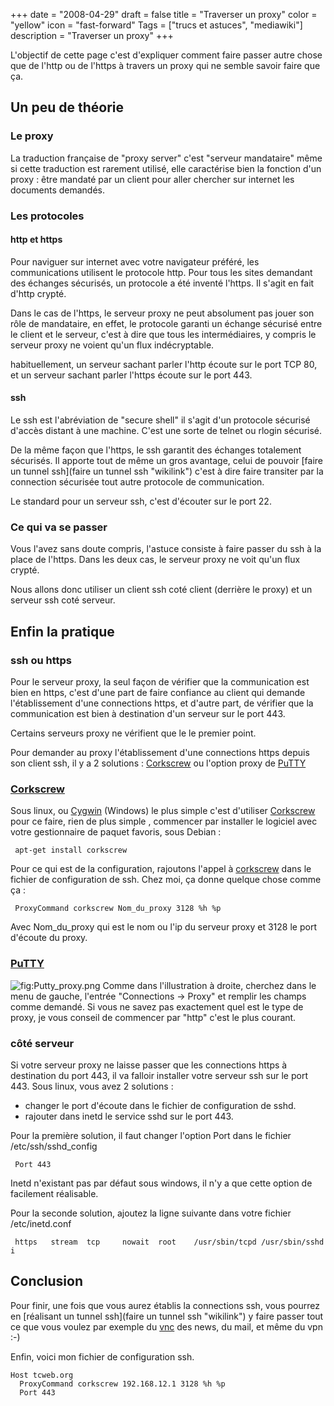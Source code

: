 +++
date = "2008-04-29"
draft = false
title = "Traverser un proxy"
color = "yellow"
icon = "fast-forward"
Tags = ["trucs et astuces", "mediawiki"]
description = "Traverser un proxy"
+++

L'objectif de cette page c'est d'expliquer comment faire passer autre
chose que de l'http ou de l'https à travers un proxy qui ne semble
savoir faire que ça.

Un peu de théorie
-----------------

### Le proxy

La traduction française de "proxy server" c'est "serveur mandataire"
même si cette traduction est rarement utilisé, elle caractérise bien la
fonction d'un proxy : être mandaté par un client pour aller chercher sur
internet les documents demandés.

### Les protocoles

#### http et https

Pour naviguer sur internet avec votre navigateur préféré, les
communications utilisent le protocole http. Pour tous les sites
demandant des échanges sécurisés, un protocole a été inventé l'https. Il
s'agit en fait d'http crypté.

Dans le cas de l'https, le serveur proxy ne peut absolument pas jouer
son rôle de mandataire, en effet, le protocole garanti un échange
sécurisé entre le client et le serveur, c'est à dire que tous les
intermédiaires, y compris le serveur proxy ne voient qu'un flux
indécryptable.

habituellement, un serveur sachant parler l'http écoute sur le port TCP
80, et un serveur sachant parler l'https écoute sur le port 443.

#### ssh

Le ssh est l'abréviation de "secure shell" il s'agit d'un protocole
sécurisé d'accès distant à une machine. C'est une sorte de telnet ou
rlogin sécurisé.

De la même façon que l'https, le ssh garantit des échanges totalement
sécurisés. Il apporte tout de même un gros avantage, celui de pouvoir
[faire un tunnel ssh](faire un tunnel ssh "wikilink") c'est à dire faire
transiter par la connection sécurisée tout autre protocole de
communication.

Le standard pour un serveur ssh, c'est d'écouter sur le port 22.

### Ce qui va se passer

Vous l'avez sans doute compris, l'astuce consiste à faire passer du ssh
à la place de l'https. Dans les deux cas, le serveur proxy ne voit qu'un
flux crypté.

Nous allons donc utiliser un client ssh coté client (derrière le proxy)
et un serveur ssh coté serveur.

Enfin la pratique
-----------------

### ssh ou https

Pour le serveur proxy, la seul façon de vérifier que la communication
est bien en https, c'est d'une part de faire confiance au client qui
demande l'établissement d'une connections https, et d'autre part, de
vérifier que la communication est bien à destination d'un serveur sur le
port 443.

Certains serveurs proxy ne vérifient que le le premier point.

Pour demander au proxy l'établissement d'une connections https depuis
son client ssh, il y a 2 solutions : [Corkscrew](/wiki/corkscrew)
ou l'option proxy de [PuTTY](/wiki/putty)

### [Corkscrew](/wiki/corkscrew)

Sous linux, ou [Cygwin](/wiki/cygwin) (Windows) le plus simple
c'est d'utiliser [Corkscrew](/wiki/corkscrew) pour ce faire, rien
de plus simple , commencer par installer le logiciel avec votre
gestionnaire de paquet favoris, sous Debian :

     apt-get install corkscrew

Pour ce qui est de la configuration, rajoutons l'appel à
[corkscrew](corkscrew "wikilink") dans le fichier de configuration de
ssh. Chez moi, ça donne quelque chose comme ça :

     ProxyCommand corkscrew Nom_du_proxy 3128 %h %p

Avec Nom\_du\_proxy qui est le nom ou l'ip du serveur proxy et 3128 le
port d'écoute du proxy.

### [PuTTY](/wiki/putty)

![](Putty_proxy.png "fig:Putty_proxy.png") Comme dans l'illustration à
droite, cherchez dans le menu de gauche, l'entrée "Connections -\>
Proxy" et remplir les champs comme demandé. Si vous ne savez pas
exactement quel est le type de proxy, je vous conseil de commencer par
"http" c'est le plus courant.

### côté serveur

Si votre serveur proxy ne laisse passer que les connections https à
destination du port 443, il va falloir installer votre serveur ssh sur
le port 443. Sous linux, vous avez 2 solutions :

-   changer le port d'écoute dans le fichier de configuration de sshd.
-   rajouter dans inetd le service sshd sur le port 443.

Pour la première solution, il faut changer l'option Port dans le fichier
/etc/ssh/sshd\_config

     Port 443

Inetd n'existant pas par défaut sous windows, il n'y a que cette option
de facilement réalisable.

Pour la seconde solution, ajoutez la ligne suivante dans votre fichier
/etc/inetd.conf

     https   stream  tcp     nowait  root    /usr/sbin/tcpd /usr/sbin/sshd -i

Conclusion
----------

Pour finir, une fois que vous aurez établis la connections ssh, vous
pourrez en [réalisant un tunnel ssh](faire un tunnel ssh "wikilink") y
faire passer tout ce que vous voulez par exemple du
[vnc](vnc "wikilink") des news, du mail, et même du vpn :-)

Enfin, voici mon fichier de configuration ssh.

    Host tcweb.org
      ProxyCommand corkscrew 192.168.12.1 3128 %h %p
      Port 443
